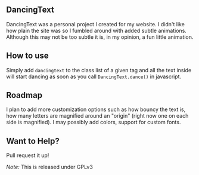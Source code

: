 DancingText
-----------
DancingText was a personal project I created for my website. I didn't like how plain the site was so I fumbled around with added subtle animations. Although this may not be too subtle it is, in my opinion, a fun little animation.

How to use
----------
Simply add `dancingtext` to the class list of a given tag and all the text inside will start dancing as soon as you call `DancingText.dance()` in javascript.

Roadmap
-------
I plan to add more customization options such as how bouncy the text is, how many letters are magnified around an "origin" (right now one on each side is magnified). I may possibly add colors, support for custom fonts.

Want to Help?
-------------
Pull request it up!

*Note:* This is released under GPLv3
